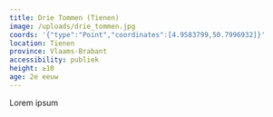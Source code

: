 ```yaml
---
title: Drie Tommen (Tienen)
image: /uploads/drie_tommen.jpg
coords: '{"type":"Point","coordinates":[4.9583799,50.7996932]}'
location: Tienen
province: Vlaams-Brabant
accessibility: publiek
height: ≥10
age: 2e eeuw
---
```

Lorem ipsum